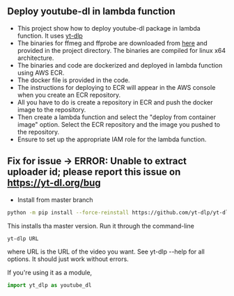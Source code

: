 ## Deploy youtube-dl in lambda function

- This project show how to deploy youtube-dl package in lambda function. It uses [yt-dlp](https://github.com/yt-dlp/yt-dlp/archive/master.tar.gz)
- The binaries for ffmeg and ffprobe are downloaded from [here](https://johnvansickle.com/ffmpeg/) and provided in the project directory. The binaries are compiled for linux x64 architecture.
- The binaries and code are dockerized and deployed in lambda function using AWS ECR.
- The docker file is provided in the code.
- The instructions for deploying to ECR will appear in the AWS console when you create an ECR repository.
- All you have to do is create a repository in ECR and push the docker image to the repository.
- Then create a lambda function and select the "deploy from container image" option. Select the ECR repository and the image you pushed to the repository.
- Ensure to set up the appropriate IAM role for the lambda function.

## Fix for issue -> ERROR: Unable to extract uploader id; please report this issue on https://yt-dl.org/bug

- Install from master branch

```bash
python -m pip install --force-reinstall https://github.com/yt-dlp/yt-dlp/archive/master.tar.gz
```

This installs tha master version. Run it through the command-line

```bash
yt-dlp URL
```

where URL is the URL of the video you want. See yt-dlp --help for all options. It should just work without errors.

If you're using it as a module,

```python
import yt_dlp as youtube_dl
```
